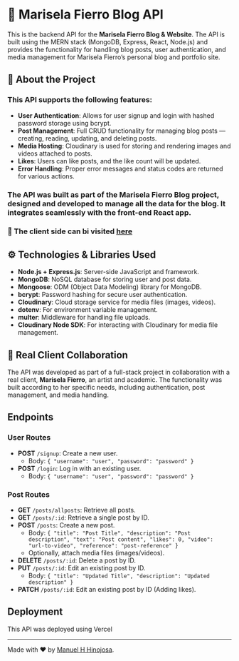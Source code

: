 # 📝 Marisela Fierro Blog API

This is the backend API for the **Marisela Fierro Blog & Website**. The API is built using the MERN stack (MongoDB, Express, React, Node.js) and provides the functionality for handling blog posts, user authentication, and media management for Marisela Fierro’s personal blog and portfolio site.

## 📝 About the Project

### This API supports the following features:

- **User Authentication**: Allows for user signup and login with hashed password storage using bcrypt.
- **Post Management**: Full CRUD functionality for managing blog posts — creating, reading, updating, and deleting posts.
- **Media Hosting**: Cloudinary is used for storing and rendering images and videos attached to posts.
- **Likes**: Users can like posts, and the like count will be updated.
- **Error Handling**: Proper error messages and status codes are returned for various actions.

### The API was built as part of the **Marisela Fierro Blog** project, designed and developed to manage all the data for the blog. It integrates seamlessly with the front-end React app.

### 🔗 The client side can bi visited [here](https://mariselafierro.netlify.app)

## ⚙️ Technologies & Libraries Used

- **Node.js + Express.js**: Server-side JavaScript and framework.
- **MongoDB**: NoSQL database for storing user and post data.
- **Mongoose**: ODM (Object Data Modeling) library for MongoDB.
- **bcrypt**: Password hashing for secure user authentication.
- **Cloudinary**: Cloud storage service for media files (images, videos).
- **dotenv**: For environment variable management.
- **multer**: Middleware for handling file uploads.
- **Cloudinary Node SDK**: For interacting with Cloudinary for media file management.

## 💼 Real Client Collaboration

The API was developed as part of a full-stack project in collaboration with a real client, **Marisela Fierro**, an artist and academic. The functionality was built according to her specific needs, including authentication, post management, and media handling.

## Endpoints

### User Routes

- **POST** `/signup`: Create a new user.
  - Body: `{ "username": "user", "password": "password" }`
- **POST** `/login`: Log in with an existing user.
  - Body: `{ "username": "user", "password": "password" }`

### Post Routes

- **GET** `/posts/allposts`: Retrieve all posts.
- **GET** `/posts/:id`: Retrieve a single post by ID.
- **POST** `/posts`: Create a new post.
  - Body: `{ "title": "Post Title", "description": "Post description", "text": "Post content", "likes": 0, "video": "url-to-video", "reference": "post-reference" }`
  - Optionally, attach media files (images/videos).
- **DELETE** `/posts/:id`: Delete a post by ID.
- **PUT** `/posts/:id`: Edit an existing post by ID.
  - Body: `{ "title": "Updated Title", "description": "Updated description" }`
- **PATCH** `/posts/:id`: Edit an existing post by ID (Adding likes).

## Deployment

This API was deployed using Vercel

---

Made with ❤️ by [Manuel H Hinojosa](https://manuelhinojosa.netlify.app).
